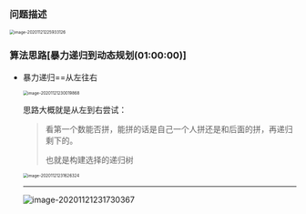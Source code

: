 ### 问题描述

<img src="C:%5CDocuments(%E8%B5%84%E6%96%99)%5CLearning%5C%E8%AE%A1%E7%AE%97%E6%9C%BA%E7%BD%91%E7%BB%9C-%E5%B0%8F%E6%B2%88%5Cimg%5Cimage-20201121225933126.png" alt="image-20201121225933126" style="zoom:50%;" />

### 算法思路[暴力递归到动态规划(01:00:00)]

- 暴力递归==从左往右

  <img src="C:%5CDocuments(%E8%B5%84%E6%96%99)%5CLearning%5C%E8%AE%A1%E7%AE%97%E6%9C%BA%E7%BD%91%E7%BB%9C-%E5%B0%8F%E6%B2%88%5Cimg%5Cimage-20201121230019868.png" alt="image-20201121230019868" style="zoom:50%;" />

  思路大概就是从左到右尝试：

  > 看第一个数能否拼，能拼的话是自己一个人拼还是和后面的拼，再递归剩下的。
  >
  > 也就是构建选择的递归树

  <img src="C:%5CDocuments(%E8%B5%84%E6%96%99)%5CLearning%5C%E8%AE%A1%E7%AE%97%E6%9C%BA%E7%BD%91%E7%BB%9C-%E5%B0%8F%E6%B2%88%5Cimg%5Cimage-20201121231626324.png" alt="image-20201121231626324" style="zoom:50%;" />

  -------------

  

  ![image-20201121231730367](C:%5CDocuments(%E8%B5%84%E6%96%99)%5CLearning%5C%E8%AE%A1%E7%AE%97%E6%9C%BA%E7%BD%91%E7%BB%9C-%E5%B0%8F%E6%B2%88%5Cimg%5Cimage-20201121231730367.png)

  


